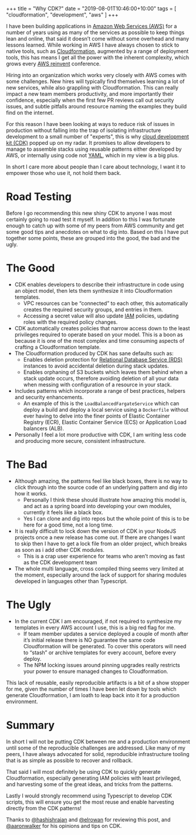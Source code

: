 +++
title = "Why CDK?"
date = "2019-08-01T10:46:00+10:00"
tags = [ "cloudformation", "development", "aws" ]
+++

I have been building applications in [Amazon Web Services (AWS)](https://aws.amazon.com/) for a number of years using as many of the services as possible to keep things lean and online, that said it doesn’t come without some overhead and many lessons learned. While working in AWS I have always chosen to stick to native tools, such as [Cloudformation](https://aws.amazon.com/cloudformation/), augmented by a range of deployment tools, this has means I get all the power with the inherent complexity, which grows every [AWS reinvent](https://reinvent.awsevents.com/) conference.

Hiring into an organization which works very closely with AWS comes with some challenges. New hires will typically find themselves learning a lot of new services, while also grappling with Cloudformation. This can really impact a new team members productivity, and more importantly their confidence, especially when the first few PR reviews call out security issues, and subtle pitfalls around resource naming the examples they build find on the internet.

For this reason I have been looking at ways to reduce risk of issues in production without falling into the trap of isolating infrastructure development to a small number of "experts", this is why [cloud development kit (CDK)](https://aws.amazon.com/cdk/) popped up on my radar. It promises to allow developers to manage to assemble stacks using reusable patterns either developed by AWS, or internally using code not [YAML](https://en.wikipedia.org/wiki/YAML), which in my view is a big plus.

In short I care more about people than I care about technology, I want it to empower those who use it, not hold them back.

# Road Testing

Before I go recommending this new shiny CDK to anyone I was most certainly going to road test it myself. In addition to this I was fortunate enough to catch up with some of my peers from AWS community and get some good tips and anecdotes  on what to dig into. Based on this I have put together some points, these are grouped into the good, the bad and the ugly. 

# The Good
- CDK enables developers to describe their infrastructure in code using an object model, then lets them synthesize it into Cloudformation templates. 
    - VPC resources can be “connected” to each other, this automatically creates the required security groups, and entries in them.
    - Accessing a secret value will also update [IAM](https://aws.amazon.com/iam/) policies, updating roles with the required policy changes.
- CDK automatically creates policies that narrow access down to the least privileges required to operate based on your model. This is a boon as because it is one of the most complex and time consuming aspects of crafting a Cloudformation template.
- The Cloudformation produced by CDK has sane defaults such as:
    - Enables deletion protection for [Relational Database Service (RDS)](https://aws.amazon.com/rds/) instances to avoid accidental deletion during stack updates.
    - Enables orphaning of S3 buckets which leaves them behind when a stack update occurs, therefore avoiding deletion of all your data when messing with configuration of a resource in your stack.
- Includes patterns which incorporate a range of best practices, helpers and security enhancements. 
    - An example of this is the `LoadBalancedFargateService` which can deploy a build and deploy a local service using a `Dockerfile` without ever having to delve into the finer points of Elastic Container Registry (ECR), Elastic Container Service (ECS) or Application Load balancers (ALB).
- Personally I feel a lot more productive with CDK, I am writing less code and producing more secure, consistent infrastructure.

# The Bad
- Although amazing, the patterns feel like black boxes, there is no way to click through into the source code of an underlying pattern and dig into how it works.
    - Personally I think these should illustrate how amazing this model is, and act as a spring board into developing your own modules, currently it feels like a black box.
    - Yes I can clone and dig into repos but the whole point of this is to be here for a good time, not a long time.
- It is really difficult to lock down the version of CDK in your NodeJS projects once a new release has come out. If there are changes I want to skip then I have to get a lock file from an older project, which breaks as soon as i add other CDK modules.
    - This is a crap user experience for teams who aren’t moving as fast as the CDK development team
- The whole multi language, cross compiled thing seems very limited at the moment, especially around the lack of support for sharing modules developed in languages other than Typescript.

# The Ugly
- In the current CDK I am encouraged, if not required to synthesize my templates in every AWS account I use, this is a big red flag for me.
    - If team member updates a service deployed a couple of month after it’s initial release there is NO guarantee the same code Cloudformation will be generated. To cover this operators will need to “stash” or archive templates for every account, before every deploy.
    - The NPM locking issues around pinning upgrades really restricts your power to ensure managed changes to Cloudformation.

This lack of reusable, easily reproducible artifacts is a bit of a show stopper for me, given the number of times I have been let down by tools which generate Cloudformation, I am loath to leap back into it for a production environment.

# Summary

In short I will not be putting CDK between me and a production environment until some of the reproducible challenges are addressed. Like many of my peers, I have always advocated for solid, reproducible infrastructure tooling that is as simple as possible to recover and rollback. 

That said I will most definitely be using CDK to quickly generate Cloudformation, especially generating IAM policies with least privileged, and harvesting some of the great ideas, and tricks from the patterns.

Lastly I would strongly recommend using Typescript to develop CDK scripts, this will ensure you get the most reuse and enable harvesting directly from the CDK patterns!

Thanks to [@hashishrajan](https://twitter.com/hashishrajan) and [@elrowan](https://twitter.com/elrowan) for reviewing this post, and [@aaronwalker](https://twitter.com/aaronwalker) for his opinions and tips on CDK.
